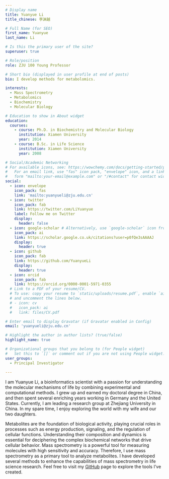 ```yaml
---
# Display name
title: Yuanyue Li
title_chinese: 李渊越

# Full Name (for SEO)
first_name: Yuanyue
last_name: Li

# Is this the primary user of the site?
superuser: true

# Role/position
role: ZJU 100 Young Professor

# Short bio (displayed in user profile at end of posts)
bio: I develop methods for metabolomics.

interests:
  - Mass Spectrometry
  - Metabolomics
  - Biochemistry
  - Molecular Biology

# Education to show in About widget
education:
  courses:
    - course: Ph.D. in Biochemistry and Molecular Biology
      institution: Xiamen University
      year: 2014
    - course: B.Sc. in Life Science
      institution: Xiamen University
      year: 2008

# Social/Academic Networking
# For available icons, see: https://wowchemy.com/docs/getting-started/page-builder/#icons
#   For an email link, use "fas" icon pack, "envelope" icon, and a link in the
#   form "mailto:your-email@example.com" or "/#contact" for contact widget.
social:
  - icon: envelope
    icon_pack: fas
    link: 'mailto:yuanyueli@zju.edu.cn'
  - icon: twitter
    icon_pack: fab
    link: https://twitter.com/LiYuanyue
    label: Follow me on Twitter
    display:
      header: false
  - icon: google-scholar # Alternatively, use `google-scholar` icon from `ai` icon pack
    icon_pack: ai
    link: https://scholar.google.co.uk/citations?user=p0fQe3sAAAAJ
    display:
      header: true
  - icon: github
    icon_pack: fab
    link: https://github.com/YuanyueLi
    display:
      header: true
  - icon: orcid
    icon_pack: fab
    link: https://orcid.org/0000-0001-5971-0355
  # Link to a PDF of your resume/CV.
  # To use: copy your resume to `static/uploads/resume.pdf`, enable `ai` icons in `params.yaml`,
  # and uncomment the lines below.
  # - icon: cv
  #   icon_pack: ai
  #   link: files/CV.pdf

# Enter email to display Gravatar (if Gravatar enabled in Config)
email: 'yuanyueli@zju.edu.cn'

# Highlight the author in author lists? (true/false)
highlight_name: true

# Organizational groups that you belong to (for People widget)
#   Set this to `[]` or comment out if you are not using People widget.
user_groups:
  - Principal Investigator
  
---
```


I am Yuanyue Li, a bioinformatics scientist with a passion for understanding the molecular mechanisms of life by combining experimental and computational methods. I grew up and earned my doctoral degree in China, and then spent several enriching years working in Germany and the United States. Currently, I am leading a research group at Zhejiang University in China. In my spare time, I enjoy exploring the world with my wife and our two daughters.

Metabolites are the foundation of biological activity, playing crucial roles in processes such as energy production, signaling, and the regulation of cellular functions. Understanding their composition and dynamics is essential for deciphering the complex biochemical networks that drive cellular behavior. Mass spectrometry is a powerful tool for measuring molecules with high sensitivity and accuracy. Therefore, I use mass spectrometry as a primary tool to analyze metabolites. I have developed several methods to enhance the capabilities of mass spectrometry in life science research. Feel free to visit my [GitHub](https://github.com/YuanyueLi) page to explore the tools I’ve created.

